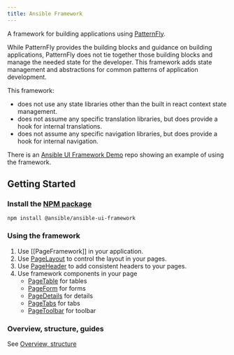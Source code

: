 ```yaml
---
title: Ansible Framework
---
```


A framework for building applications using [PatternFly](https://www.patternfly.org).

While PatternFly provides the building blocks and guidance on building applications, PatternFly does not tie together those building blocks and manage the needed state for the developer. This framework adds state management and abstractions for common patterns of application development.

This framework:

- does not use any state libraries other than the built in react context state management.
- does not assume any specific translation libraries, but does provide a hook for internal translations.
- does not assume any specific navigation libraries, but does provide a hook for internal navigation.

There is an [Ansible UI Framework Demo](https://github.com/jamestalton/ansible-ui-framework-demo) repo showing an example of using the framework.

## Getting Started

### Install the [NPM package](https://www.npmjs.com/package/@ansible/ansible-ui-framework)

```
npm install @ansible/ansible-ui-framework
```

### Using the framework

1. Use [[PageFramework]] in your application.
2. Use [PageLayout](./PageLayout) to control the layout in your pages.
3. Use [PageHeader](./PageHeader) to add consistent headers to your pages.
4. Use framework components in your page
   - [PageTable](./PageTable) for tables
   - [PageForm](./PageForm) for forms
   - [PageDetails](./PageDetails) for details
   - [PageTabs](./PageTabs) for tabs
   - [PageToolbar](./PageToolbar) for toolbar

### Overview, structure, guides

See [Overview, structure](./Overview,-structure)
